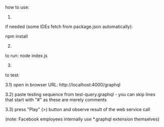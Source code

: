 how to use:

1)
if needed (some IDEs fetch from package.json automatically):

npm install 

2)
to run: node index.js


3)
to test: 

3.1) open in browser URL: http://localhost:4000/graphql

3.2)  paste testing sequence from test-query.graphql - you can skip
lines that start with "#" as these are merely comments

3.3) press "Play" (>) button and observe result of the web service call

(note: Facebook employees internally use *.graphql extension themselves)